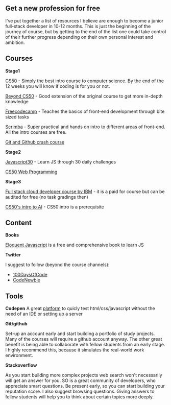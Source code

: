 ## Get a new profession for free
I've put together a list of resources I believe are enough to become a junior full-stack developer in 10-12 months. This is just the beginning of the journey of course, but by getting to the end of the list one could take control of their further progress depending on their own personal interest and ambition.

## Courses
**Stage1**

[CS50](https://courses.edx.org/courses/course-v1:HarvardX+CS50+X/course/) - Simply the best intro course to computer science. By the end of the 12 weeks you will know if coding is for you or not.

[Beyond CS50](https://cs50.harvard.edu/beyond/2019/) - Good extension of the original course to get more in-depth knowledge

[Freecodecamp](https://www.freecodecamp.org/) - Teaches the basics of front-end development through bite sized tasks

[Scrimba](https://scrimba.com/) - Super practical and hands on intro to different areas of front-end. All the intro courses are free.

[Git and Github crash course](https://www.freecodecamp.org/news/git-and-github-crash-course/)

**Stage2**

[Javascript30](https://wesbos.com/javascript30) - Learn JS through 30 daily challenges

[CS50 Web Programming](https://cs50.harvard.edu/web/2020/)


**Stage3**

[Full stack cloud developer course by IBM](https://www.edx.org/professional-certificate/ibm-full-stack-cloud-developer) - it is a paid for course but can be audited for free (no task gradings then)

[CS50's intro to AI](https://www.edx.org/course/cs50s-introduction-to-artificial-intelligence-with-python) - CS50 intro is a prerequisite

## Content
**Books**

[Eloquent Javascript](https://eloquentjavascript.net/) is a free and comprehensive book to learn JS

**Twitter**

I suggest to follow (beyond the course channels):
- [100DaysOfCode](https://twitter.com/hashtag/100DaysOfCode)
- [CodeNewbie](https://twitter.com/hashtag/CodeNewbie)

## Tools

**Codepen**
A great [platform](https://codepen.io/) to quicly test html/css/javascript without the need of an IDE or setting up a server

**Git/github**

Set-up an account early and start building a portfolio of study projects. Many of the courses will require a github account anyway.
The other great benefit is being able to collaborate with fellow students from an early stage. I highly recommend this, because it simulates the real-world work environment.

**Stackoverflow**

As you start building more complex projects web search won't necessarily will get an answer for you. SO is a great community of developers, who appreciate smart questions. Be present early, so you can start building your reputation score. I also suggest browsing questions. Giving answers to fellow students will help you to think about certain topics more deeply.
